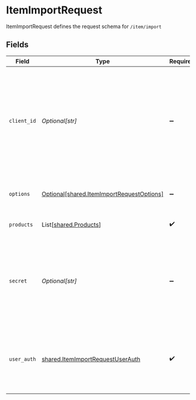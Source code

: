 # ItemImportRequest

ItemImportRequest defines the request schema for `/item/import`


## Fields

| Field                                                                                                                                            | Type                                                                                                                                             | Required                                                                                                                                         | Description                                                                                                                                      |
| ------------------------------------------------------------------------------------------------------------------------------------------------ | ------------------------------------------------------------------------------------------------------------------------------------------------ | ------------------------------------------------------------------------------------------------------------------------------------------------ | ------------------------------------------------------------------------------------------------------------------------------------------------ |
| `client_id`                                                                                                                                      | *Optional[str]*                                                                                                                                  | :heavy_minus_sign:                                                                                                                               | Your Plaid API `client_id`. The `client_id` is required and may be provided either in the `PLAID-CLIENT-ID` header or as part of a request body. |
| `options`                                                                                                                                        | [Optional[shared.ItemImportRequestOptions]](../../models/shared/itemimportrequestoptions.md)                                                     | :heavy_minus_sign:                                                                                                                               | An optional object to configure `/item/import` request.                                                                                          |
| `products`                                                                                                                                       | List[[shared.Products](../../models/shared/products.md)]                                                                                         | :heavy_check_mark:                                                                                                                               | Array of product strings                                                                                                                         |
| `secret`                                                                                                                                         | *Optional[str]*                                                                                                                                  | :heavy_minus_sign:                                                                                                                               | Your Plaid API `secret`. The `secret` is required and may be provided either in the `PLAID-SECRET` header or as part of a request body.          |
| `user_auth`                                                                                                                                      | [shared.ItemImportRequestUserAuth](../../models/shared/itemimportrequestuserauth.md)                                                             | :heavy_check_mark:                                                                                                                               | Object of user ID and auth token pair, permitting Plaid to aggregate a user’s accounts                                                           |